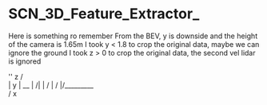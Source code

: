 # SCN_3D_Feature_Extractor_

Here is something ro remember
From the BEV, y is downside and the height of the camera is 1.65m
I took y < 1.8 to crop the original data, maybe we can ignore the ground
I took z > 0  to crop the original data, the second vel lidar is ignored

''        z
          /\
          |     y
          |  __
          |   /|
          |  /
          | /
          |/_________\
                     / x
